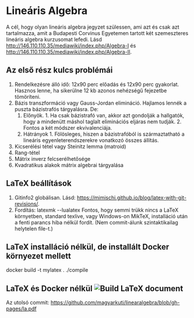 
# Lineáris Algebra
A cél, hogy olyan lineáris algebra jegyzet szülessen, ami azt és csak azt tartalmazza, amit a Budapesti Corvinus Egyetemen tartott két szemeszteres lineáris algebra kurzusomat lefedi.
Lásd <http://146.110.110.35/mediawiki/index.php/Algebra-I> és <http://146.110.110.35/mediawiki/index.php/Algebra-II>.

## Az első rész kulcs problémái
1. Rendelkezésre álló idő: 12x90 perc előadás és 12x90 perc gyakorlat.
Hasznos lenne, ha sikerülne 12 kb azonos nehézségű fejezetbe tömöríteni.
2. Bázis transzformáció vagy Gauss-Jordan elimináció.
Hajlamos lennék a puszta bázistrafós tárgyalásra.
De:
    1. Előnyök.
                1. Ha csak bázistrafó van, akkor azt gondolják a hallgatók, hogy a mindenütt máshol taglalt eliminációs eljáras nem tudják.
                2. Fontos a két módszer ekvivalenciája.
    2. Hátrányok
                1. Fölösleges, hiszen a bázistrafóból is származtatható a lineáris egyenleterendszerekre vonatkozó összes állítás.
3. Kicserélési tétel vagy Steinitz lemma (matroid)
4. Rang-tétel
5. Mátrix inverz felcserélhetősége
6. Kvadratikus alakok mátrix algebrai tárgyalása

## LaTeX beállítások
1. Gitinfo2 globálisan. Lásd: <https://mimischi.github.io/blog/latex-with-git-revisions/>.
2. Fordítás: 
    latexmk --lualatex
Fontos, hogy semmi trükk nincs a LaTeX környetben, standard texlive, vagy Windows-on MikTeX, installáció után a fenti parancs hiba nélkül fordít.
(Nem commit-álunk szintaktikailag helytelen file-t.)

## LaTeX installáció nélkül, de installált Docker környezet mellett
docker build -t mylatex .
./compile

## LaTeX és Docker nélkül ![Build LaTeX document](https://github.com/magyarkuti/linearalgebra/workflows/Build%20LaTeX%20document/badge.svg)
Az utolsó commit:
<https://github.com/magyarkuti/linearalgebra/blob/gh-pages/la.pdf>
